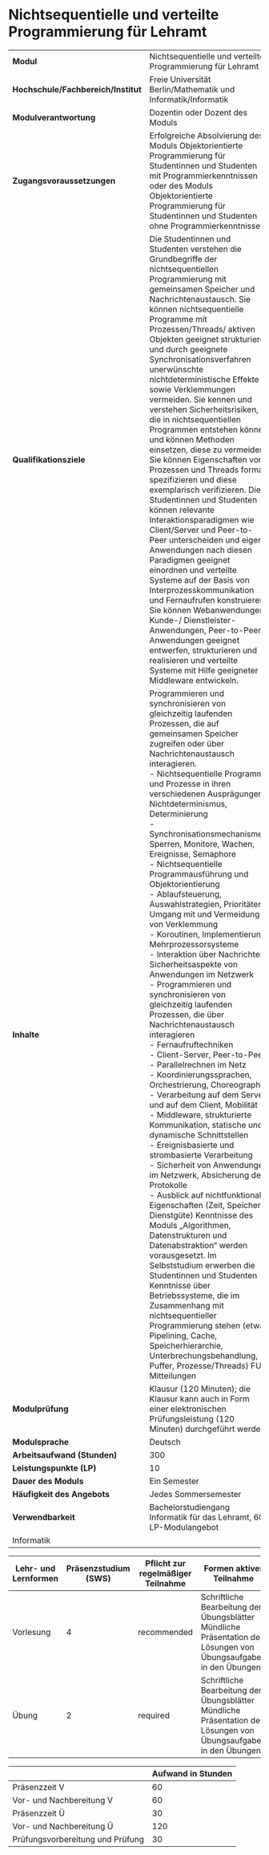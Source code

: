 # Nichtsequentielle und verteilte Programmierung für Lehramt
|                                    |   |
|------------------------------------|---|
|**Modul**                           | Nichtsequentielle und verteilte Programmierung für Lehramt |
|**Hochschule/Fachbereich/Institut** | Freie Universität Berlin/Mathematik und Informatik/Informatik |
|**Modulverantwortung**              | Dozentin oder Dozent des Moduls |
|**Zugangsvoraussetzungen**          | Erfolgreiche Absolvierung des Moduls Objektorientierte Programmierung für Studentinnen und Studenten mit Programmierkenntnissen oder des Moduls Objektorientierte Programmierung für Studentinnen und Studenten ohne Programmierkenntnisse |
|**Qualifikationsziele**             | Die Studentinnen und Studenten verstehen die Grundbegriffe der nichtsequentiellen Programmierung mit gemeinsamen Speicher und Nachrichtenaustausch. Sie können nichtsequentielle Programme mit Prozessen/Threads/ aktiven Objekten geeignet strukturieren und durch geeignete Synchronisationsverfahren unerwünschte nichtdeterministische Effekte sowie Verklemmungen vermeiden. Sie kennen und verstehen Sicherheitsrisiken, die in nichtsequentiellen Programmen entstehen können und können Methoden einsetzen, diese zu vermeiden. Sie können Eigenschaften von Prozessen und Threads formal spezifizieren und diese exemplarisch verifizieren. Die Studentinnen und Studenten können relevante Interaktionsparadigmen wie Client/Server und Peer-to-Peer unterscheiden und eigene Anwendungen nach diesen Paradigmen geeignet einordnen und verteilte Systeme auf der Basis von Interprozesskommunikation und Fernaufrufen konstruieren. Sie können Webanwendungen, Kunde-/ Dienstleister-Anwendungen, Peer-to-Peer Anwendungen geeignet entwerfen, strukturieren und realisieren und verteilte Systeme mit Hilfe geeigneter Middleware entwickeln. |
|**Inhalte**                         | Programmieren und synchronisieren von gleichzeitig laufenden Prozessen, die auf gemeinsamen Speicher zugreifen oder über Nachrichtenaustausch interagieren.<br>- Nichtsequentielle Programme und Prozesse in ihren verschiedenen Ausprägungen, Nichtdeterminismus, Determinierung<br>- Synchronisationsmechanismen: Sperren, Monitore, Wachen, Ereignisse, Semaphore<br>- Nichtsequentielle Programmausführung und Objektorientierung<br>- Ablaufsteuerung, Auswahlstrategien, Prioritäten, Umgang mit und Vermeidung von Verklemmung<br>- Koroutinen, Implementierung, Mehrprozessorsysteme<br>- Interaktion über Nachrichten, Sicherheitsaspekte von Anwendungen im Netzwerk<br>- Programmieren und synchronisieren von gleichzeitig laufenden Prozessen, die über Nachrichtenaustausch interagieren<br>- Fernaufruftechniken<br>- Client-Server, Peer-to-Peer<br>- Parallelrechnen im Netz<br>- Koordinierungssprachen, Orchestrierung, Choreographie<br>- Verarbeitung auf dem Server und auf dem Client, Mobilität<br>- Middleware, strukturierte Kommunikation, statische und dynamische Schnittstellen<br>- Ereignisbasierte und strombasierte Verarbeitung<br>- Sicherheit von Anwendungen im Netzwerk, Absicherung der Protokolle<br>- Ausblick auf nichtfunktionale Eigenschaften (Zeit, Speicher, Dienstgüte) Kenntnisse des Moduls „Algorithmen, Datenstrukturen und Datenabstraktion“ werden vorausgesetzt. Im Selbststudium erwerben die Studentinnen und Studenten Kenntnisse über Betriebssysteme, die im Zusammenhang mit nichtsequentieller Programmierung stehen (etwa Pipelining, Cache, Speicherhierarchie, Unterbrechungsbehandlung, Puffer, Prozesse/Threads) FU-Mitteilungen |
|**Modulprüfung**                    | Klausur (120 Minuten); die Klausur kann auch in Form einer elektronischen Prüfungsleistung (120 Minuten) durchgeführt werden |
|**Modulsprache**                    | Deutsch |
|**Arbeitsaufwand (Stunden)**        | 300 |
|**Leistungspunkte (LP)**            | 10 |
|**Dauer des Moduls**                | Ein Semester |
|**Häufigkeit des Angebots**         | Jedes Sommersemester |
|**Verwendbarkeit**                  | Bachelorstudiengang Informatik für das Lehramt, 60-LP-Modulangebot
Informatik |

| Lehr- und Lernformen | Präsenzstudium <br> (SWS) | Pflicht zur regelmäßiger Teilnahme | Formen aktiver Teilnahme |
| ---------------------|---------------------------|------------------------------------|------------------------- |
| Vorlesung            | 4                         | recommended                        | Schriftliche Bearbeitung der Übungsblätter Mündliche Präsentation der Lösungen von Übungsaufgaben in den Übungen |
| Übung                | 2                         | required                           | Schriftliche Bearbeitung der Übungsblätter Mündliche Präsentation der Lösungen von Übungsaufgaben in den Übungen |

|   | Aufwand in Stunden |
| - |--------------------|
| Präsenzzeit V                            | 60    |
| Vor- und Nachbereitung V                 | 60    |
| Präsenzzeit Ü                            | 30    |
| Vor- und Nachbereitung Ü                 | 120   |
| Prüfungsvorbereitung und Prüfung         | 30    |
